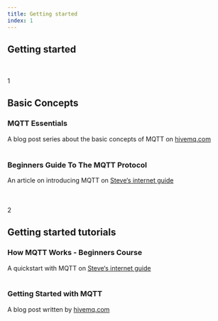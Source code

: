 ```yaml
---
title: Getting started
index: 1
---
```


<section class="content-floating">
<h1>Getting started</h1>
<section style="margin: 50px 0;">
   <div class="round-number">1</div>
   <article class="indented">
      <h2>Basic Concepts</h2>
      <h3>MQTT Essentials</h3>
      A blog post series about the basic concepts of MQTT on <a href="https://www.hivemq.com/mqtt-essentials/" alt="HiveMQ MQTT Essentials" title="HiveMQ MQTT Essentials">hivemq.com</a>
      <br/><br/>
      <h3>Beginners Guide To The MQTT Protocol</h3>
      An article on  introducing MQTT on <a href="http://www.steves-internet-guide.com/mqtt/" alt="Steve‘s internet guide" title="Steve‘s internet guide">Steve‘s internet guide</a>
   </article>
</section>

<section style="margin-bottom: 100px;">
   <div class="round-number">2</div>
   <article class="indented">
      <h2>Getting started tutorials</h2>
      <h3>How MQTT Works - Beginners Course</h3>
      A quickstart with MQTT on <a href="http://www.steves-internet-guide.com/mqtt-works/" alt="Steve‘s internet guide" title="Steve‘s internet guide">Steve‘s internet guide</a>
      <br/><br/>
      <h3>Getting Started with MQTT</h3>
      A blog post written by <a href="https://www.hivemq.com/blog/how-to-get-started-with-mqtt/" alt="HiveMQ" title="HiveMQ.com">hivemq.com</a>
   </article>
</section>
</section>
